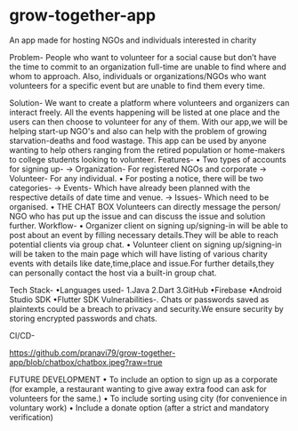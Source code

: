 # grow-together-app
An app made for hosting NGOs and individuals interested in charity

Problem-
People who want to volunteer for a social cause but don’t have the time to commit to an organization full-time are unable to find where and whom to approach. 
Also, individuals or organizations/NGOs who want volunteers for a specific event but are unable to find them every time.

Solution-
We want to create a platform where volunteers and organizers can interact freely. All the events happening will be listed at one place and the users can then choose to volunteer for any of them. With our app,we will be helping start-up NGO's and also can help with the problem of growing starvation-deaths and food wastage.
This app can be used by anyone wanting to help others ranging from the retired population or home-makers to college students looking to volunteer.
Features-
    • Two types of accounts for signing up-
        → Organization- For registered NGOs and corporate
        → Volunteer- For any individual.
    • For posting a notice, there will be two categories-
        → Events- Which have already been planned with the respective details of date time and venue.
        → Issues- Which need to be organised.
    • THE CHAT BOX
        Volunteers can directly message the person/ NGO who has put up the issue and can discuss the issue and solution further. 
  Workflow-
     • Organizer client on signing up/signing-in will be able to post about an event by filling necessary details.They will be able to reach potential clients via group chat.
     • Volunteer client on signing up/signing-in will be taken to the main page which will have listing of various charity events with details like date,time,place and issue.For further details,they can personally contact the host via a built-in group chat.
        
Tech Stack-
    •Languages used-
        1.Java
        2.Dart
        3.GitHub
    •Firebase
    •Android Studio SDK
    •Flutter SDK
Vulnerabilities-.
  Chats or passwords saved as plaintexts could be a breach to privacy and security.We ensure security by storing encrypted passwords and chats.
   
CI/CD-

https://github.com/pranavi79/grow-together-app/blob/chatbox/chatbox.jpeg?raw=true
    
FUTURE DEVELOPMENT
    • To include an option to sign up as a corporate (for example, a restaurant wanting to give away extra food can ask for volunteers for the same.)
    • To include sorting using city (for convenience in voluntary work)
    • Include a donate option (after a strict and mandatory verification)
